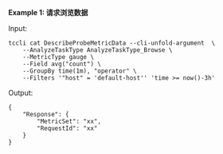 **Example 1: 请求浏览数据**



Input: 

```
tccli cat DescribeProbeMetricData --cli-unfold-argument  \
    --AnalyzeTaskType AnalyzeTaskType_Browse \
    --MetricType gauge \
    --Field avg("count") \
    --GroupBy time(1m), "operator" \
    --Filters '"host" = 'default-host'' 'time >= now()-3h'
```

Output: 
```
{
    "Response": {
        "MetricSet": "xx",
        "RequestId": "xx"
    }
}
```

